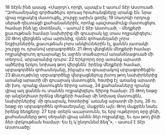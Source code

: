 18 Տէրն ինձ ասաց. «Մարդո՛ւ որդի, այսպէս է ասում Տէր Աստուած. “Զոհասեղանը գործածելու օրուայ հրահանգները սրանք են. նրա վրայ ողջակէզ մատուցել, շուրջը արիւն ցօղել: 19 Սադոկի որդուց սերած ղեւտացի քահանաներին, որոնք պաշտամունք մատուցելու համար ինձ կը մօտենան, - ասում է Տէր Աստուած, - մեղքերի քաւութեան համար նախիրից մի զուարակ կը տաս ողջակիզելու: 20 Թող վերցնեն սրա արիւնից, դնեն զոհասեղանի չորս եղջիւրներին, քաւութեան չորս անկիւններին էլ, ցանեն յատակի շուրջը ու դրանով սրբագործեն: 21 Թող վերցնեն մեղքերի համար ողջակիզուող զուարակը եւ այրեն տաճարում առանձնացուած մի տեղում, սրբարանից դուրս: 22 Երկրորդ օրը առանց արատի այծերից երկու նոխազ թող վերցնեն՝ իրենց մեղքերի համար, սրբագործեն զոհասեղանը, ինչպէս որ զուարակով սրբագործեցին: 23 Քաւութիւնը սրբագործելը վերջացնելուց յետոյ թող նախիրներից առանց արատի մի զուարակ մատուցեն, հօտից էլ՝ առանց արատի մի խոյ. դրանք մատուցեն Տիրոջ առաջ, 24 քահանաները դրանց վրայ աղ ցանեն ու տանեն ողջակիզելու Տիրոջ համար: 25 Թող եօթը օր անընդհատ իրենց մեղքերի համար մի նոխազ մատուցեն, նախիրներից՝ մի զուարակ, հօտերից՝ առանց արատի մի խոյ, 26 ու եօթը օր սրբագործեն զոհասեղանը, մաքրեն այն: Թող մաքրեն նաեւ իրենց ձեռքերը: 27 Երբ օրերն աւարտուեն, եւ երբ ութերորդ օրը լինի, քահանաները թող սեղանի վրայ անեն ձեր ողջակէզը, եւ դա թող լինի ձեր փրկութեան համար: Ես էլ կ՚ընդունեմ ձեզ”», - ասում է Տէր Աստուածը:
